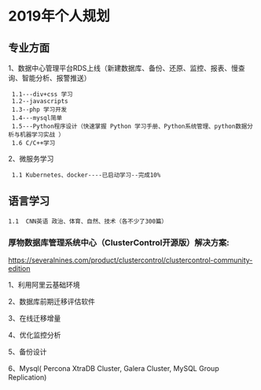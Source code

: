# 2019年个人规划
 

## 专业方面
1、数据中心管理平台RDS上线（新建数据库、备份、还原、监控、报表、慢查询、智能分析、报警推送）
  
     1.1---div+css 学习
     1.2--javascripts
     1.3--php 学习开发
     1.4---mysql简单
     1.5---Python程序设计（快速掌握 Python 学习手册、Python系统管理、python数据分析与机器学习实战 ）
     1.6 C/C++学习

2、微服务学习
    
     1.1 Kubernetes、docker----已启动学习--完成10%



## 语言学习
  
    1.1  CNN英语 政治、体育、自然、技术（各不少了300篇）


### 厚物数据库管理系统中心（ClusterControl开源版）解决方案:

https://severalnines.com/product/clustercontrol/clustercontrol-community-edition

1、利用阿里云基础环境

2、数据库前期迁移评估软件

3、在线迁移增量

4、优化监控分析

5、备份设计


6、Mysql( Percona XtraDB Cluster, Galera Cluster, MySQL Group Replication)





